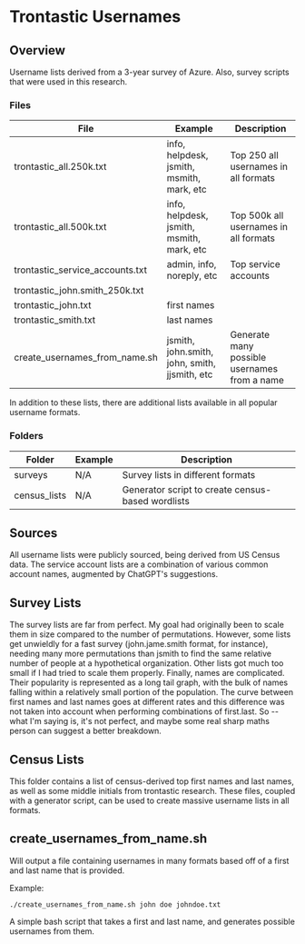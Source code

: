 # Trontastic Usernames

## Overview

Username lists derived from a 3-year survey of Azure. Also, survey scripts that were used in this research.


### Files

| File | Example | Description|
| ------------- | ------------- | ------------- |
| trontastic_all.250k.txt  | info, helpdesk, jsmith, msmith, mark, etc | Top 250 all usernames in all formats  |
| trontastic_all.500k.txt  | info, helpdesk, jsmith, msmith, mark, etc | Top 500k all usernames in all formats  |
| trontastic_service_accounts.txt  | admin, info, noreply, etc | Top service accounts  |
| trontastic_john.smith_250k.txt
| trontastic_john.txt  | first names |
| trontastic_smith.txt | last names  | 
| create_usernames_from_name.sh  | jsmith, john.smith, john, smith, jjsmith, etc | Generate many possible usernames from a name  |


In addition to these lists, there are additional lists available in all popular username formats.

### Folders

| Folder | Example | Description|
| ------------- | ------------- | ------------- |
| surveys  | N/A | Survey lists in different formats  |
| census_lists  | N/A | Generator script to create census-based wordlists  |



## Sources
All username lists were publicly sourced, being derived from US Census data. The service account lists are a combination of various common account names, augmented by ChatGPT's suggestions.


## Survey Lists
The survey lists are far from perfect. My goal had originally been to scale them in size compared to the number of permutations. However, some
lists get unwieldly for a fast survey (john.jame.smith format, for instance), needing many more permutations than jsmith to find the same relative 
number of people at a hypothetical organization. Other lists got much too small if I had tried to scale them properly. Finally, names are complicated. Their popularity
is represented as a long tail graph, with the bulk of names falling within a relatively small portion of the population. The curve between first names and last names goes at different
rates and this difference was not taken into account when performing combinations of first.last. So -- what I'm saying is, it's not perfect, and maybe some real sharp maths
person can suggest a better breakdown.


## Census Lists
This folder contains a list of census-derived top first names and last names, as well as some middle initials from trontastic research. These files, coupled with a generator script, can be used to create massive username lists in all formats.


## create_usernames_from_name.sh
Will output a file containing usernames in many formats based off of a first and last name that is provided.

Example:
```
./create_usernames_from_name.sh john doe johndoe.txt
```


A simple bash script that takes a first and last name, and generates possible usernames from them.
